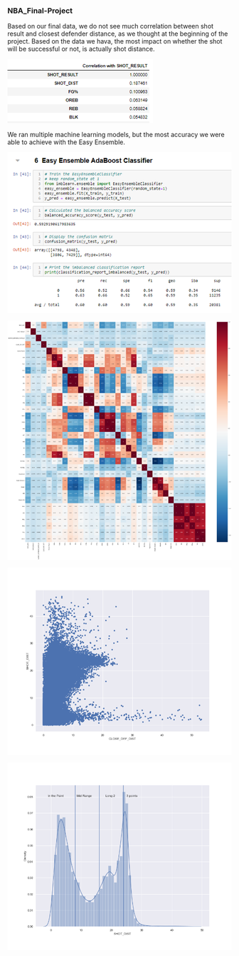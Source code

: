 ### NBA_Final-Project


Based on our final data, we do not see much correlation between shot result and closest defender distance, as we thought at the beginning of the project. Based on the data we hava, the most impact on whether the shot will be successful or not, is actually shot distance.

![](https://github.com/Deving789/NBA_Final-Project/blob/Circle_MachineLearning/Images/3.shot_result_corr_cols.PNG)


We ran multiple machine learning models, but the most accuracy we were able to achieve with the Easy Ensemble.

![](https://github.com/Deving789/NBA_Final-Project/blob/Circle_MachineLearning/Images/3.easy_ensemble_mlm.PNG)


![](https://github.com/Deving789/NBA_Final-Project/blob/Circle_MachineLearning/Images/corr_matrix_merge.png)

![](https://github.com/Deving789/NBA_Final-Project/blob/Circle_MachineLearning/Images/Shot%20Distance%20-%20Close%20Defender%20Distance.png)


![](https://github.com/Deving789/NBA_Final-Project/blob/Circle_MachineLearning/Images/Shot%20Distance%20by%20Range.png)


